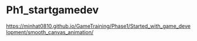 # Ph1_startgamedev

https://minhat0810.github.io/GameTraining/Phase1/Started_with_game_development/smooth_canvas_animation/